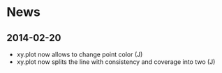 #	News

##	2014-02-20

- xy.plot now allows to change point color (J)
- xy.plot now splits the line with consistency and coverage into two (J)
